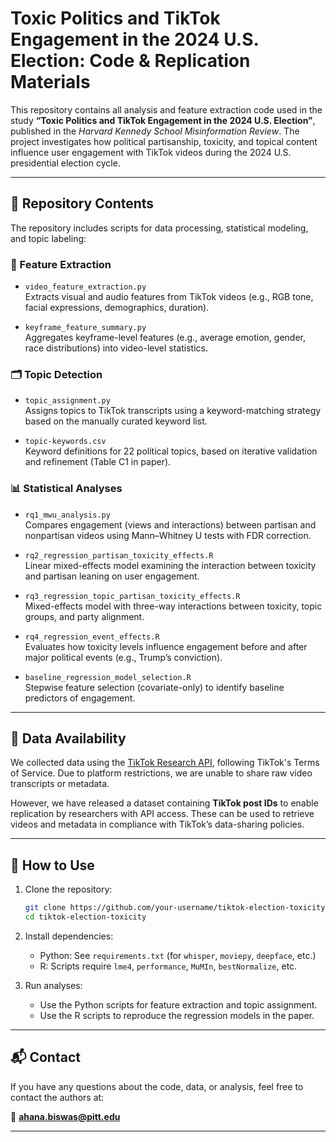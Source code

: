 
# Toxic Politics and TikTok Engagement in the 2024 U.S. Election: Code & Replication Materials

This repository contains all analysis and feature extraction code used in the study **“Toxic Politics and TikTok Engagement in the 2024 U.S. Election”**, published in the *Harvard Kennedy School Misinformation Review*. The project investigates how political partisanship, toxicity, and topical content influence user engagement with TikTok videos during the 2024 U.S. presidential election cycle.

---

## 📂 Repository Contents

The repository includes scripts for data processing, statistical modeling, and topic labeling:

### 🧠 Feature Extraction

- `video_feature_extraction.py`  
  Extracts visual and audio features from TikTok videos (e.g., RGB tone, facial expressions, demographics, duration).

- `keyframe_feature_summary.py`  
  Aggregates keyframe-level features (e.g., average emotion, gender, race distributions) into video-level statistics.

### 🗂 Topic Detection

- `topic_assignment.py`  
  Assigns topics to TikTok transcripts using a keyword-matching strategy based on the manually curated keyword list.

- `topic-keywords.csv`  
  Keyword definitions for 22 political topics, based on iterative validation and refinement (Table C1 in paper).

### 📊 Statistical Analyses

- `rq1_mwu_analysis.py`  
  Compares engagement (views and interactions) between partisan and nonpartisan videos using Mann–Whitney U tests with FDR correction.

- `rq2_regression_partisan_toxicity_effects.R`  
  Linear mixed-effects model examining the interaction between toxicity and partisan leaning on user engagement.

- `rq3_regression_topic_partisan_toxicity_effects.R`  
  Mixed-effects model with three-way interactions between toxicity, topic groups, and party alignment.

- `rq4_regression_event_effects.R`  
  Evaluates how toxicity levels influence engagement before and after major political events (e.g., Trump’s conviction).

- `baseline_regression_model_selection.R`  
  Stepwise feature selection (covariate-only) to identify baseline predictors of engagement.

---

## 📁 Data Availability

We collected data using the [TikTok Research API](https://developers.tiktok.com/products/research-api/), following TikTok's Terms of Service. Due to platform restrictions, we are unable to share raw video transcripts or metadata.

However, we have released a dataset containing **TikTok post IDs** to enable replication by researchers with API access. These can be used to retrieve videos and metadata in compliance with TikTok’s data-sharing policies.

---

## 🔧 How to Use

1. Clone the repository:
   ```bash
   git clone https://github.com/your-username/tiktok-election-toxicity.git
   cd tiktok-election-toxicity
   ```

2. Install dependencies:
   - Python: See `requirements.txt` (for `whisper`, `moviepy`, `deepface`, etc.)
   - R: Scripts require `lme4`, `performance`, `MuMIn`, `bestNormalize`, etc.

3. Run analyses:
   - Use the Python scripts for feature extraction and topic assignment.
   - Use the R scripts to reproduce the regression models in the paper.

---

## 📬 Contact

If you have any questions about the code, data, or analysis, feel free to contact the authors at:

📧 **ahana.biswas@pitt.edu**

---

<!-- ## 📜 Citation

If you use this code or dataset, please cite:

[TBA] -->
